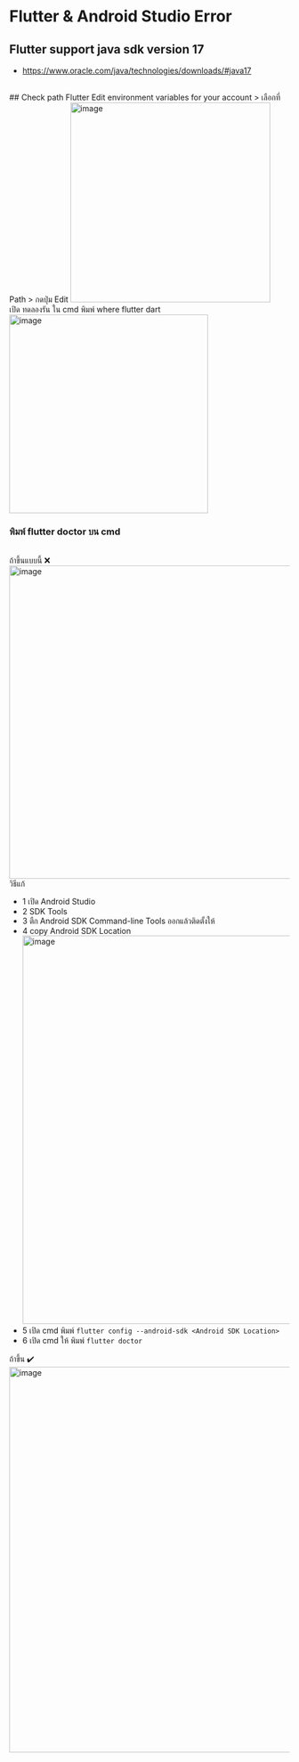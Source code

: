 # Flutter & Android Studio Error

## Flutter support java sdk version 17
- https://www.oracle.com/java/technologies/downloads/#java17
<br>
## Check path Flutter
Edit environment variables for your account > เลือกที่ Path > กดปุ่ม Edit
<img width="359" alt="image" src="https://github.com/KrisanapongJaruenjanporn/Error-Flutter-Android/assets/121858059/9c646d52-968f-4621-b194-d761b2604e12">
<br>
เปิด ทดลองรัน ใน cmd พิมพ์ where flutter dart
<br>
<img width="357" alt="image" src="https://github.com/KrisanapongJaruenjanporn/Error-Flutter-Android/assets/121858059/c3c55cd3-78e8-40d1-ab74-7d1af241a232">
<br>

### พิมพ์ flutter doctor บน cmd

<br>
ถ้าขึ้นแบบนี้
❌
<br>
<img width="563" alt="image" src="https://github.com/KrisanapongJaruenjanporn/Error-Flutter-Android/assets/121858059/03659bae-d21c-4931-8b1c-81ef8e2e3771">
<br>
วิธีแก้
<br>
 
- 1 เปิด Android Studio
- 2 SDK Tools
- 3 ตืก Android SDK Command-line Tools ออกแล้วติดตั้งให้
- 4 copy Android SDK Location <img width="698" alt="image" src="https://github.com/KrisanapongJaruenjanporn/Error-Flutter-Android/assets/121858059/7084b6d1-52f3-4115-aea1-e70c31c08a9b">
- 5 เปิด cmd พิมพ์ ```flutter config --android-sdk <Android SDK Location>```
- 6 เปิด cmd ให้ พิมพ์ ```flutter doctor```

ถ้าขึ้น ✔️ <br>
<img width="693" alt="image" src="https://github.com/KrisanapongJaruenjanporn/Error-Flutter-Android/assets/121858059/2f5fd072-3802-4437-88c3-3414a324d908">


